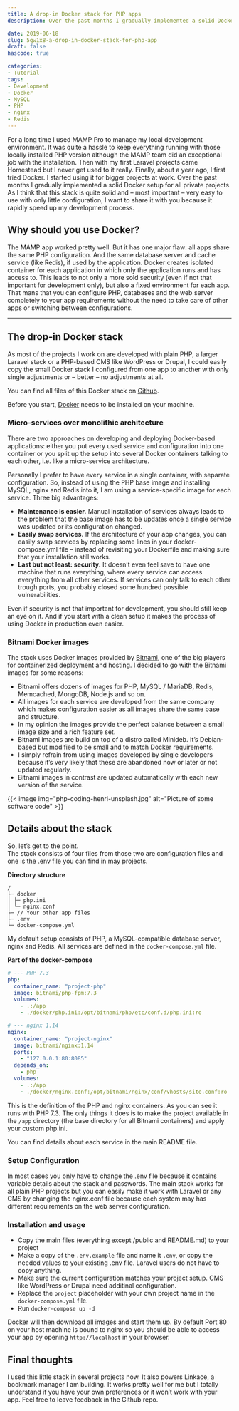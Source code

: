 ```yaml
---
title: A drop-in Docker stack for PHP apps
description: Over the past months I gradually implemented a solid Docker setup for all private projects. As I think that this stack is quite solid so I want to share it with you.

date: 2019-06-18
slug: 5gw1x8-a-drop-in-docker-stack-for-php-app
draft: false
hascode: true

categories:
- Tutorial
tags:
- Development
- Docker
- MySQL
- PHP
- nginx
- Redis
---
```


For a long time I used MAMP Pro to manage my local development environment. It was quite a hassle to keep everything running with those locally installed PHP version although the MAMP team did an exceptional job with the installation.
Then with my first Laravel projects came Homestead but I never get used to it really.
Finally, about a year ago, I first tried Docker. I started using it for bigger projects at work. Over the past months I gradually implemented a solid Docker setup for all private projects. As I think that this stack is quite solid and – most important – very easy to use with only little configuration, I want to share it with you because it rapidly speed up my development process.

## Why should you use Docker?

The MAMP app worked pretty well. But it has one major flaw: all apps share the same PHP configuration. And the same database server and cache service (like Redis), if used by the application.
Docker creates isolated container for each application in which only the application runs and has access to. This leads to not only a more sold security (even if not that important for development only), but also a fixed environment for each app. That mans that you can configure PHP, databases and the web server completely to your app requirements without the need to take care of other apps or switching between configurations.

---

## The drop-in Docker stack

As most of the projects I work on are developed with plain PHP, a larger Laravel stack or a PHP-based CMS like WordPress or Drupal, I could easily copy the small Docker stack I configured from one app to another with only single adjustments or – better – no adjustments at all.

You can find all files of this Docker stack on [Github](https://github.com/Kovah/Docker-Stack).

Before you start, [Docker](https://www.docker.com/get-started) needs to be installed on your machine.

### Micro-services over monolithic architecture

There are two approaches on developing and deploying Docker-based applications: either you put every used service and configuration into one container or you split up the setup into several Docker containers talking to each other, i.e. like a micro-service architecture.

Personally I prefer to have every service in a single container, with separate configuration. So, instead of using the PHP base image and installing MySQL, nginx and Redis into it, I am using a service-specific image for each service. Three big advantages:

* **Maintenance is easier.** Manual installation of services always leads to the problem that the base image has to be updates once a single service was updated or its configuration changed.
* **Easily swap services.** If the architecture of your app changes, you can easily swap services by replacing some lines in your docker-compose.yml file – instead of revisiting your Dockerfile and making sure that your installation still works.
* **Last but not least: security.** It doesn’t even feel save to have one machine that runs everything, where every service can access everything from all other services. If services can only talk to each other trough ports, you probably closed some hundred possible vulnerabilities.

Even if security is not that important for development, you should still keep an eye on it. And if you start with a clean setup it makes the process of using Docker in production even easier.

### Bitnami Docker images

The stack uses Docker images provided by [Bitnami](https://bitnami.com/), one of the big players for containerized deployment and hosting. I decided to go with the Bitnami images for some reasons:

* Bitnami offers dozens of images for PHP, MySQL / MariaDB, Redis, Memcached, MongoDB, Node.js and so on.
* All images for each service are developed from the same company which makes configuration easier as all images share the same base and structure.
* In my opinion the images provide the perfect balance between a small image size and a rich feature set.
* Bitnami images are build on top of a distro called Minideb. It’s Debian-based but modified to be small and to match Docker requirements.
* I simply refrain from using images developed by single developers because it’s very likely that these are abandoned now or later or not updated regularly.
* Bitnami images in contrast are updated automatically with each new version of the service.

{{< image img="php-coding-henri-unsplash.jpg" alt="Picture of some software code" >}}

## Details about the stack

So, let’s get to the point.  
The stack consists of four files from those two are configuration files and one is the .env file you can find in may projects.

**Directory structure**

```shell
/
├─ docker
│ ├─ php.ini
│ └─ nginx.conf
├─ // Your other app files
├─ .env
└─ docker-compose.yml
```

My default setup consists of PHP, a MySQL-compatible database server, nginx and Redis. All services are defined in the `docker-compose.yml` file.

**Part of the docker-compose**

```yaml
# --- PHP 7.3
php:
  container_name: "project-php"
  image: bitnami/php-fpm:7.3
  volumes:
    - .:/app
    - ./docker/php.ini:/opt/bitnami/php/etc/conf.d/php.ini:ro

# --- nginx 1.14
nginx:
  container_name: "project-nginx"
  image: bitnami/nginx:1.14
  ports:
    - "127.0.0.1:80:8085"
  depends_on:
    - php
  volumes:
    - .:/app
    - ./docker/nginx.conf:/opt/bitnami/nginx/conf/vhosts/site.conf:ro
```

This is the definition of the PHP and nginx containers. As you can see it runs with PHP 7.3. The only things it does is to make the project available in the `/app` directory (the base directory for all Bitnami containers) and apply your custom php.ini.

You can find details about each service in the main README file.

### Setup Configuration

In most cases you only have to change the .env file because it contains variable details about the stack and passwords. The main stack works for all plain PHP projects but you can easily make it work with Laravel or any CMS by changing the nginx.conf file because each system may has different requirements on the web server configuration.

### Installation and usage

*  Copy the main files (everything except /public and README.md) to your project
* Make a copy of the `.env.example` file and name it `.env`, or copy the needed values to your existing .env file. Laravel users do not have to copy anything.
* Make sure the current configuration matches your project setup. CMS like WordPress or Drupal need additinal configuration.
* Replace the `project` placeholder with your own project name in the `docker-compose.yml` file.
* Run `docker-compose up -d`

Docker will then download all images and start them up. By default Port 80 on your host machine is bound to nginx so you should be able to access your app by opening `http://localhost` in your browser.

## Final thoughts

I used this little stack in several projects now. It also powers Linkace, a bookmark manager I am building. It works pretty well for me but I totally understand if you have your own preferences or it won’t work with your app. Feel free to leave feedback in the Github repo.
